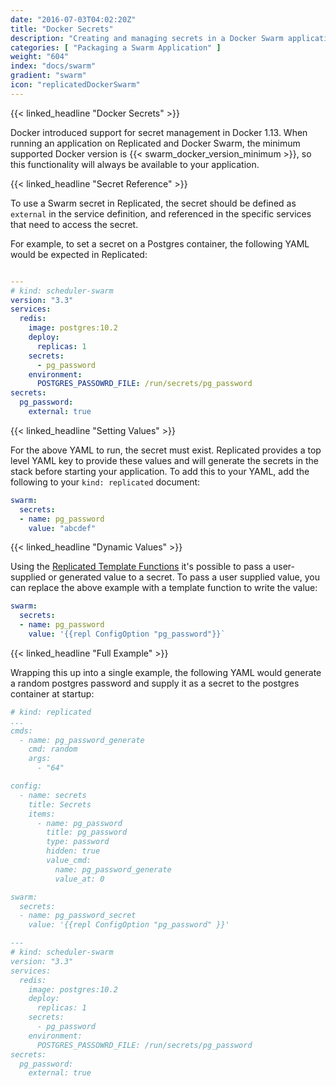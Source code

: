 ```yaml
---
date: "2016-07-03T04:02:20Z"
title: "Docker Secrets"
description: "Creating and managing secrets in a Docker Swarm application"
categories: [ "Packaging a Swarm Application" ]
weight: "604"
index: "docs/swarm"
gradient: "swarm"
icon: "replicatedDockerSwarm"
---
```


{{< linked_headline "Docker Secrets" >}}

Docker introduced support for secret management in Docker 1.13. When running an application on Replicated and Docker Swarm, the minimum supported Docker version is {{< swarm_docker_version_minimum >}}, so this functionality will always be available to your application.

{{< linked_headline "Secret Reference" >}}

To use a Swarm secret in Replicated, the secret should be defined as `external` in the service definition, and referenced in the specific services that need to access the secret.

For example, to set a secret on a Postgres container, the following YAML would be expected in Replicated:

```yaml

---
# kind: scheduler-swarm
version: "3.3"
services:
  redis:
    image: postgres:10.2
    deploy:
      replicas: 1
    secrets:
      - pg_password
    environment:
      POSTGRES_PASSOWRD_FILE: /run/secrets/pg_password
secrets:
  pg_password:
    external: true
```

{{< linked_headline "Setting Values" >}}

For the above YAML to run, the secret must exist. Replicated provides a top level YAML key to provide these values and will generate the secrets in the stack before starting your application. To add this to your YAML, add the following to your `kind: replicated` document:

```yaml
swarm:
  secrets:
  - name: pg_password
    value: "abcdef"
```

{{< linked_headline "Dynamic Values" >}}

Using the [Replicated Template Functions](/docs/swarm/packaging-an-application/template-functions) it's possible to pass a user-supplied or generated value to a secret. To pass a user supplied value, you can replace the above example with a template function to write the value:

```yaml
swarm:
  secrets:
  - name: pg_password
    value: '{{repl ConfigOption "pg_password"}}`
```


{{< linked_headline "Full Example" >}}

Wrapping this up into a single example, the following YAML would generate a random postgres password and supply it as a secret to the postgres container at startup:

```yaml
# kind: replicated
...
cmds:
  - name: pg_password_generate
    cmd: random
    args:
      - "64"

config:
  - name: secrets
    title: Secrets
    items:
      - name: pg_password
        title: pg_password
        type: password
        hidden: true
        value_cmd:
          name: pg_password_generate
          value_at: 0

swarm:
  secrets:
  - name: pg_password_secret
    value: '{{repl ConfigOption "pg_password" }}'

---
# kind: scheduler-swarm
version: "3.3"
services:
  redis:
    image: postgres:10.2
    deploy:
      replicas: 1
    secrets:
      - pg_password
    environment:
      POSTGRES_PASSOWRD_FILE: /run/secrets/pg_password
secrets:
  pg_password:
    external: true
```
